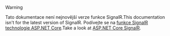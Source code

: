 > [!WARNING]
> <span data-ttu-id="70b6b-101">Tato dokumentace není nejnovější verze funkce SignalR.</span><span class="sxs-lookup"><span data-stu-id="70b6b-101">This documentation isn't for the latest version of SignalR.</span></span> <span data-ttu-id="70b6b-102">Podívejte se na [funkce SignalR technologie ASP.NET Core](/aspnet/core/signalr/introduction).</span><span class="sxs-lookup"><span data-stu-id="70b6b-102">Take a look at [ASP.NET Core SignalR](/aspnet/core/signalr/introduction).</span></span>
